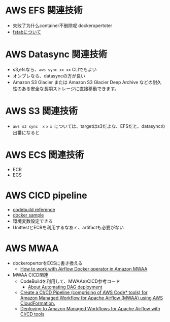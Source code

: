 # AWS EFS 関連技術

- 失败了为什么container不删除呢 dockeropertoter
- [fstabについて](https://qiita.com/kihoair/items/03635447591358210772)


# AWS Datasync 関連技術
- s3,efsなら、`aws sync xx xx` CLIでもよい
- オンプレなら、datasyncの方が良い
- Amazon S3 Glacier または Amazon S3 Glacier Deep Archive などの耐久性のある安全な長期ストレージに直接移動できます。

# AWS S3 関連技術
- `aws s3 sync　ｘｘｘ` については、targetはs3だよな、EFSだと、datasyncの出番になると


# AWS ECS 関連技術
- ECR
- ECS

# AWS CICD pipeline 
- [codebuild reference](https://docs.aws.amazon.com/codebuild/latest/userguide/build-spec-ref.html)
- [docker sample](https://docs.aws.amazon.com/codebuild/latest/userguide/sample-docker.html)
- 環境変数設定できる
- UnittestとECRを利用するなあｒ、artifactも必要がない


# AWS MWAA
- dockeropertorをECSに書き換える
    - [How to work with Airflow Docker operator in Amazon MWAA](https://medium.com/@sohflp/how-to-work-with-airflow-docker-operator-in-amazon-mwaa-5c6b7ad36976) 
- MWAA CICD関連
    - CodeBuildを利用して、MWAAのCICD参考コード
        - [About Automating DAG deployment](https://github.com/aws-samples/amazon-mwaa-automating-dag-deployment)
    - [Create a CI/CD Pipeline (comprising of AWS Code* tools) for Amazon Managed Workflow for Apache Airflow (MWAA) using AWS CloudFormation.](https://github.com/aws-samples/amazon-mwaa-cicd)
    - [Deploying to Amazon Managed Workflows for Apache Airflow with CI/CD tools](https://aws.amazon.com/jp/blogs/opensource/deploying-to-amazon-managed-workflows-for-apache-airflow-with-ci-cd-tools/)